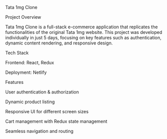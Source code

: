 Tata 1mg Clone

Project Overview

Tata 1mg Clone is a full-stack e-commerce application that replicates the functionalities of the original Tata 1mg website. This project was developed individually in just 5 days, focusing on key features such as authentication, dynamic content rendering, and responsive design.

Tech Stack

Frontend: React, Redux


Deployment: Netlify

Features

User authentication & authorization

Dynamic product listing

Responsive UI for different screen sizes

Cart management with Redux state management

Seamless navigation and routing
